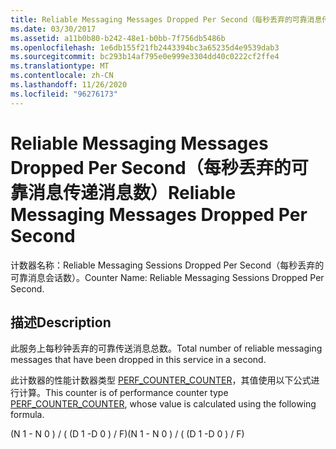 ```yaml
---
title: Reliable Messaging Messages Dropped Per Second（每秒丢弃的可靠消息传递消息数）
ms.date: 03/30/2017
ms.assetid: a11b0b80-b242-48e1-b0bb-7f756db5486b
ms.openlocfilehash: 1e6db155f21fb2443394bc3a65235d4e9539dab3
ms.sourcegitcommit: bc293b14af795e0e999e3304dd40c0222cf2ffe4
ms.translationtype: MT
ms.contentlocale: zh-CN
ms.lasthandoff: 11/26/2020
ms.locfileid: "96276173"
---
```

# <a name="reliable-messaging-messages-dropped-per-second"></a><span data-ttu-id="bd385-102">Reliable Messaging Messages Dropped Per Second（每秒丢弃的可靠消息传递消息数）</span><span class="sxs-lookup"><span data-stu-id="bd385-102">Reliable Messaging Messages Dropped Per Second</span></span>

<span data-ttu-id="bd385-103">计数器名称：Reliable Messaging Sessions Dropped Per Second（每秒丢弃的可靠消息会话数）。</span><span class="sxs-lookup"><span data-stu-id="bd385-103">Counter Name: Reliable Messaging Sessions Dropped Per Second.</span></span>  
  
## <a name="description"></a><span data-ttu-id="bd385-104">描述</span><span class="sxs-lookup"><span data-stu-id="bd385-104">Description</span></span>  

 <span data-ttu-id="bd385-105">此服务上每秒钟丢弃的可靠传送消息总数。</span><span class="sxs-lookup"><span data-stu-id="bd385-105">Total number of reliable messaging messages that have been dropped in this service in a second.</span></span>  
  
 <span data-ttu-id="bd385-106">此计数器的性能计数器类型 [PERF_COUNTER_COUNTER](/previous-versions/windows/it-pro/windows-server-2003/cc740048(v=ws.10))，其值使用以下公式进行计算。</span><span class="sxs-lookup"><span data-stu-id="bd385-106">This counter is of performance counter type [PERF_COUNTER_COUNTER](/previous-versions/windows/it-pro/windows-server-2003/cc740048(v=ws.10)), whose value is calculated using the following formula.</span></span>  
  
 <span data-ttu-id="bd385-107">(N 1 - N 0 ) / ( (D 1 -D 0 ) / F)</span><span class="sxs-lookup"><span data-stu-id="bd385-107">(N 1 - N 0 ) / ( (D 1 -D 0 ) / F)</span></span>
